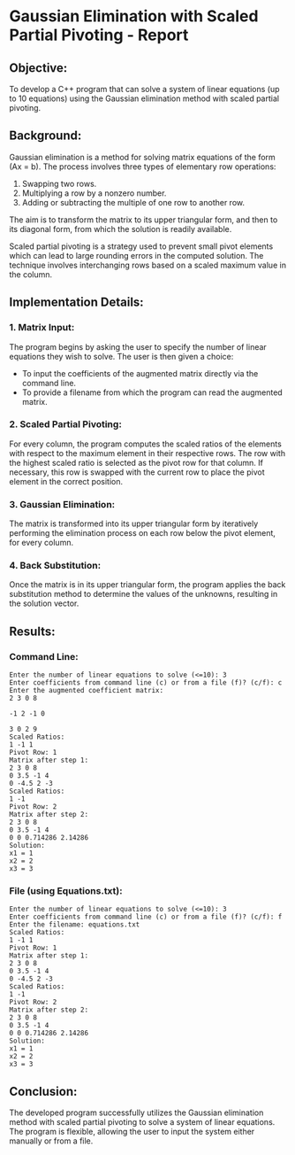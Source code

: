 # Gaussian Elimination with Scaled Partial Pivoting - Report

## Objective:
To develop a C++ program that can solve a system of linear equations (up to 10 equations) using the Gaussian elimination method with scaled partial pivoting.

## Background:
Gaussian elimination is a method for solving matrix equations of the form \(Ax = b\). The process involves three types of elementary row operations:
1. Swapping two rows.
2. Multiplying a row by a nonzero number.
3. Adding or subtracting the multiple of one row to another row.

The aim is to transform the matrix to its upper triangular form, and then to its diagonal form, from which the solution is readily available.

Scaled partial pivoting is a strategy used to prevent small pivot elements which can lead to large rounding errors in the computed solution. The technique involves interchanging rows based on a scaled maximum value in the column.

## Implementation Details:

### 1. Matrix Input:
   The program begins by asking the user to specify the number of linear equations they wish to solve. The user is then given a choice: 
   - To input the coefficients of the augmented matrix directly via the command line.
   - To provide a filename from which the program can read the augmented matrix.

### 2. Scaled Partial Pivoting:
   For every column, the program computes the scaled ratios of the elements with respect to the maximum element in their respective rows. The row with the highest scaled ratio is selected as the pivot row for that column. If necessary, this row is swapped with the current row to place the pivot element in the correct position.

### 3. Gaussian Elimination:
   The matrix is transformed into its upper triangular form by iteratively performing the elimination process on each row below the pivot element, for every column.

### 4. Back Substitution:
   Once the matrix is in its upper triangular form, the program applies the back substitution method to determine the values of the unknowns, resulting in the solution vector.

## Results:

### Command Line:
```
Enter the number of linear equations to solve (<=10): 3
Enter coefficients from command line (c) or from a file (f)? (c/f): c
Enter the augmented coefficient matrix:
2 3 0 8

-1 2 -1 0

3 0 2 9
Scaled Ratios: 
1 -1 1 
Pivot Row: 1
Matrix after step 1:
2 3 0 8 
0 3.5 -1 4 
0 -4.5 2 -3 
Scaled Ratios: 
1 -1 
Pivot Row: 2
Matrix after step 2:
2 3 0 8 
0 3.5 -1 4 
0 0 0.714286 2.14286 
Solution:
x1 = 1
x2 = 2
x3 = 3
```

### File (using Equations.txt):
```
Enter the number of linear equations to solve (<=10): 3
Enter coefficients from command line (c) or from a file (f)? (c/f): f
Enter the filename: equations.txt
Scaled Ratios: 
1 -1 1 
Pivot Row: 1
Matrix after step 1:
2 3 0 8 
0 3.5 -1 4 
0 -4.5 2 -3 
Scaled Ratios: 
1 -1 
Pivot Row: 2
Matrix after step 2:
2 3 0 8 
0 3.5 -1 4 
0 0 0.714286 2.14286 
Solution:
x1 = 1
x2 = 2
x3 = 3
```

## Conclusion:
The developed program successfully utilizes the Gaussian elimination method with scaled partial pivoting to solve a system of linear equations. The program is flexible, allowing the user to input the system either manually or from a file. 
